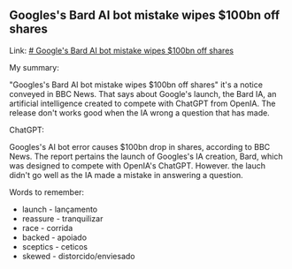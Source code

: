 
## Googles's Bard AI bot mistake wipes $100bn off shares

Link: [# Google's Bard AI bot mistake wipes $100bn off shares](https://www.bbc.com/news/business-64576225)

My summary:

"Googles's Bard AI bot mistake wipes $100bn off shares" it's a notice conveyed in BBC News. That says about Google's launch, the Bard IA, an artificial intelligence created to compete with ChatGPT from OpenIA. The release don't works good when the IA wrong a question that has made.

ChatGPT:

Googles's AI bot error causes $100bn drop in shares, according to BBC News. The report pertains the launch of Googles's IA creation, Bard, which was designed to compete with OpenIA's ChatGPT. However. the lauch didn't go well as the IA made a mistake in answering a question.

Words to remember:
-  launch - lançamento
- reassure - tranquilizar
- race - corrida
- backed - apoiado
- sceptics - ceticos
- skewed - distorcido/enviesado